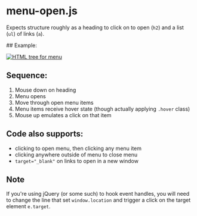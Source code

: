 # menu-open.js

Expects structure roughly as a heading to click on to open (`h2`) and a list (`ul`) of links (`a`). 

## Example: 

[![HTML tree for menu](http://i.imgur.com/Hqire.png)](http://software.hixie.ch/utilities/js/live-dom-viewer/?%09%09%09%09%3Ch2%3EAdd%20to%20my%20calendar%3C%2Fh2%3E%0A%09%09%09%09%3Cul%20id%3D%22calMenu%22%3E%0A%09%09%09%09%09%3Cli%3E%3Ca%20href%3D%22http%3A%2F%2Fremysharp.com%22%3EiCal%20or%20Outlook%3C%2Fa%3E%3C%2Fli%3E%0A%09%09%09%09%09%3Cli%3E%3Ca%20href%3D%22http%3A%2F%2Fdannyhope.co.uk%22%20target%3D%22_new%22%3EGoogle%20Calendar%3C%2Fa%3E%3C%2Fli%3E%0A%09%09%09%09%3C%2Ful%3E%0A)

## Sequence:

1. Mouse down on heading
2. Menu opens
3. Move through open menu items
4. Menu items receive hover state (though actually applying `.hover` class)
5. Mouse up emulates a click on that item

## Code also supports:

* clicking to open menu, then clicking any menu item
* clicking anywhere outside of menu to close menu
* `target="_blank"` on links to open in a new window

## Note

If you're using jQuery (or some such) to hook event handles, you will need to change the line that set `window.location` and trigger a click on the target element `e.target`.